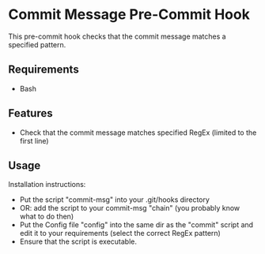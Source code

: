 Commit Message Pre-Commit Hook
==============================

This pre-commit hook checks that the commit message matches a specified
pattern.

Requirements
------------

-   Bash

Features
--------

-   Check that the commit message matches specified RegEx (limited to
    the first line)

Usage
-----

Installation instructions:

-   Put the script "commit-msg" into your .git/hooks directory
-   OR: add the script to your commit-msg "chain" (you probably know
    what to do then)
-   Put the Config file "config" into the same dir as the "commit"
    script and edit it to your requirements (select the correct RegEx
    pattern)
-   Ensure that the script is executable.

